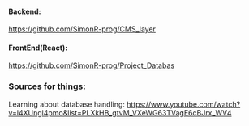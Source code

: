 #### Backend:

https://github.com/SimonR-prog/CMS_layer

#### FrontEnd(React):

https://github.com/SimonR-prog/Project_Databas





### Sources for things:

Learning about database handling: 
https://www.youtube.com/watch?v=l4XUngl4pmo&list=PLXkHB_gtvM_VXeWG63TVagE6cBJrx_WV4
